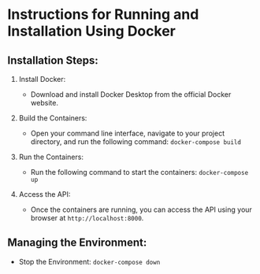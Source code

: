 # Instructions for Running and Installation Using Docker

## Installation Steps:

1. Install Docker:
   - Download and install Docker Desktop from the official Docker website.

2. Build the Containers:
   - Open your command line interface, navigate to your project directory, and run the following command:
     `docker-compose build`

3. Run the Containers:
   - Run the following command to start the containers:
     `docker-compose up`

4. Access the API:
   - Once the containers are running, you can access the API using your browser at `http://localhost:8000`.

## Managing the Environment:

- Stop the Environment:
  `docker-compose down`
